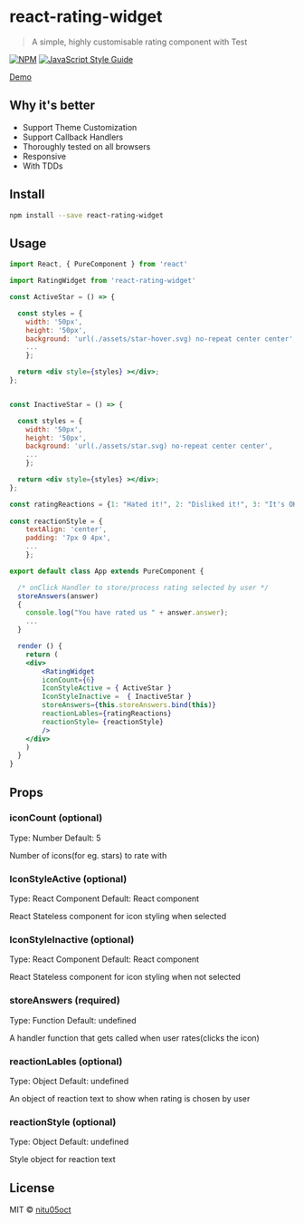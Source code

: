 # react-rating-widget

> A simple, highly customisable rating component with Test

[![NPM](https://img.shields.io/npm/v/react-rating-widget.svg)](https://www.npmjs.com/package/react-rating-widget) [![JavaScript Style Guide](https://img.shields.io/badge/code_style-standard-brightgreen.svg)](https://standardjs.com)

[Demo](//nitu05oct.github.io/react-rating-widget/)

## Why it's better

 - Support Theme Customization
 - Support Callback Handlers
 - Thoroughly tested on all browsers
 - Responsive
 - With TDDs

## Install

```bash
npm install --save react-rating-widget
```

## Usage

```jsx
import React, { PureComponent } from 'react'

import RatingWidget from 'react-rating-widget'

const ActiveStar = () => {

  const styles = {
    width: '50px',
    height: '50px',
    background: 'url(./assets/star-hover.svg) no-repeat center center',
    ...
    }; 

  return <div style={styles} ></div>;
};


const InactiveStar = () => {

  const styles = {
    width: '50px',
    height: '50px',
    background: 'url(./assets/star.svg) no-repeat center center',
    ...
    };

  return <div style={styles} ></div>;
};

const ratingReactions = {1: "Hated it!", 2: "Disliked it!", 3: "It's OK!", 4: "Liked it!", 5: "Loved it!"};
    
const reactionStyle = {
    textAlign: 'center',
    padding: '7px 0 4px',
    ...
    };

export default class App extends PureComponent {

  /* onClick Handler to store/process rating selected by user */ 
  storeAnswers(answer)
  {
  	console.log("You have rated us " + answer.answer);
  	...
  }

  render () {
    return (
    <div>
        <RatingWidget 
		iconCount={6}
		IconStyleActive = { ActiveStar }
		IconStyleInactive =  { InactiveStar }
		storeAnswers={this.storeAnswers.bind(this)}
		reactionLables={ratingReactions}
		reactionStyle= {reactionStyle}
        />
    </div>
    )
  }
}
```

## Props

### iconCount  (optional)

Type: Number Default: 5

Number of icons(for eg. stars) to rate with

### IconStyleActive  (optional)

Type: React Component  Default: React component

React Stateless component for icon styling when selected

### IconStyleInactive  (optional)

Type: React Component  Default: React component

React Stateless component for icon styling when not selected

### storeAnswers (required)

Type: Function  Default: undefined

A handler function that gets called when user rates(clicks the icon)

### reactionLables (optional) 

Type: Object  Default: undefined 

An object of reaction text to show when rating is chosen by user

### reactionStyle (optional) 

Type: Object  Default: undefined 

Style object for reaction text

## License

MIT © [nitu05oct](https://github.com/nitu05oct)
